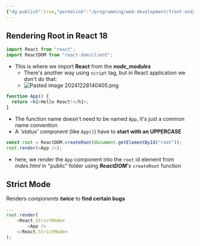 ```yaml
---
{"dg-publish":true,"permalink":"/programming/web-development/front-end/react-js/001-react-fundamentals/002-components/001-render-root-component-and-strict-mode/","tags":["programming","ReactJS","javascript","components"]}
---
```


## Rendering Root in React 18
```js
import React from "react";
import ReactDOM from "react-dom/client";
```
- This is where we import __React__ from the ___node_modules___
	- There's another way using `script` tag, but in React application we don't do that:
	- ![Pasted image 20241228140405.png](/img/user/Misc/attachments/Pasted%20image%2020241228140405.png)

```js
function App() {
  return <h1>Hello React!</h1>;
}
```
- The function name doesn't need to be named `App`, it's just a common name convention
- A _'status' component_ (like `App()`) have to __start with an UPPERCASE__

```js
const root = ReactDOM.createRoot(document.getElementById("root"));
root.render(<App />);
```
- here, we render the `App` component into the `root` id element from _index.html_ in "public" folder using ___ReactDOM___'s `createRoot` function

## Strict Mode
Renders _components_ ___twice___ to __find certain bugs__
```js
...
root.render(
	<React.StrictMode>
		<App />
	</React.StrictMode>
);
```
